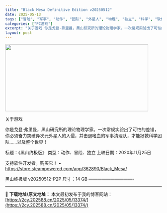 ```yaml
---
title: "Black Mesa Definitive Edition v20250512"
date: 2025-05-13
tags: ["冒险", "军事", "动作", "团队", "外星人", "物理", "独立", "科学", "软件"]
categories: ["PC游戏"]
excerpt: "关于游戏 你是戈登·弗里曼，黑山研究所的理论物理学家。一次常规实验出了可怕的差错，你必须奋力突破异次元外星人的入侵，并击退嗜血的军事清理队，才能拯救科学团队……以及整个世界！ 标题：《黑山终极版》 类型：动作、冒险、独立 上映日期：2020年11月25日 支持软件开发者。购买它！ • https:/&hellip;"
layout: post
---
```


<img src="https://2cy.202588.cn/wp-content/uploads/2025/05/2025051303213435.webp" alt="" width="460" height="215" class="aligncenter size-full wp-image-13368" />

关于游戏

你是戈登·弗里曼，黑山研究所的理论物理学家。一次常规实验出了可怕的差错，你必须奋力突破异次元外星人的入侵，并击退嗜血的军事清理队，才能拯救科学团队……以及整个世界！

标题：《黑山终极版》
类型：动作、冒险、独立
上映日期：2020年11月25日

支持软件开发者。购买它！
• https://store.steampowered.com/app/362890/Black_Mesa/

黑山终极版 v20250512-P2P
尺寸：14 GB
——————————- 

---
📖 **下载地址/原文地址：** 本文最初发布于我的博客网站：[https://2cy.202588.cn/2025/05/13374/](https://2cy.202588.cn/2025/05/13374/)

